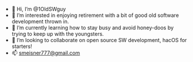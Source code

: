 - 👋 Hi, I’m @1OldSWguy
- 👀 I’m interested in enjoying retirement with a bit of good old software development thrown in.
- 🌱 I’m currently learning how to stay busy and avoid honey-doos by trying to keep up with the youngsters.
- 💞️ I’m looking to collaborate on open source SW development, hacOS for starters!
- 📫 smeisner777@gmail.com

<!---
1OldSWguy/1OldSWguy is a ✨ special ✨ repository because its `README.md` (this file) appears on your GitHub profile.
You can click the Preview link to take a look at your changes.
--->
